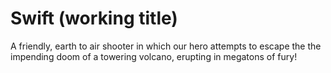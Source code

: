 # Swift (working title)
A friendly, earth to air shooter in which our hero attempts to escape the the impending doom of a towering volcano, erupting in megatons of fury! 
